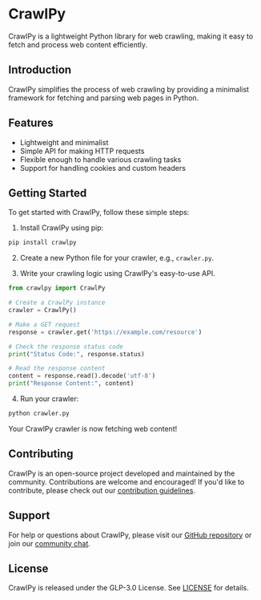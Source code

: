 # CrawlPy

CrawlPy is a lightweight Python library for web crawling, making it easy to fetch and process web content efficiently.

## Introduction

CrawlPy simplifies the process of web crawling by providing a minimalist framework for fetching and parsing web pages in Python.

## Features

- Lightweight and minimalist
- Simple API for making HTTP requests
- Flexible enough to handle various crawling tasks
- Support for handling cookies and custom headers

## Getting Started

To get started with CrawlPy, follow these simple steps:

1. Install CrawlPy using pip:

```bash
pip install crawlpy
```

2. Create a new Python file for your crawler, e.g., `crawler.py`.

3. Write your crawling logic using CrawlPy's easy-to-use API.

```python
from crawlpy import CrawlPy

# Create a CrawlPy instance
crawler = CrawlPy()

# Make a GET request
response = crawler.get('https://example.com/resource')

# Check the response status code
print("Status Code:", response.status)

# Read the response content
content = response.read().decode('utf-8')
print("Response Content:", content)
```

4. Run your crawler:

```bash
python crawler.py
```

Your CrawlPy crawler is now fetching web content!

## Contributing

CrawlPy is an open-source project developed and maintained by the community. Contributions are welcome and encouraged! If you'd like to contribute, please check out our [contribution guidelines](CONTRIBUTING.md).

## Support

For help or questions about CrawlPy, please visit our [GitHub repository](https://github.com/crawlpy/crawlpy) or join our [community chat](https://discord.gg/jU5tpK2jqf).

## License

CrawlPy is released under the GLP-3.0 License. See [LICENSE](LICENSE) for details.
